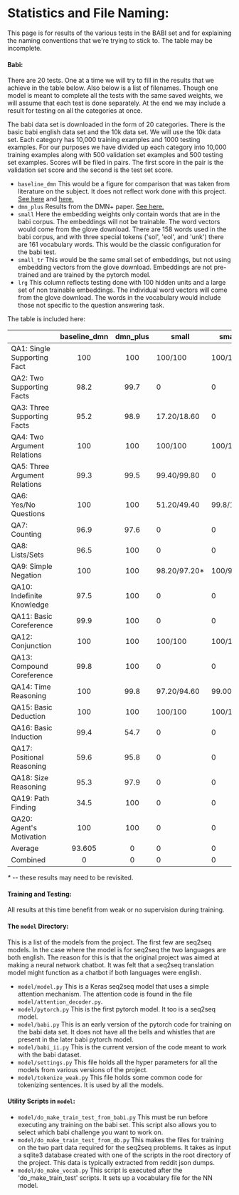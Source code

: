 # Statistics and File Naming:

This page is for results of the various tests in the BABI set and for explaining the naming conventions that we're trying to stick to. The  table may be incomplete.

#### Babi:
There are 20 tests. One at a time we will try to fill in the results that we achieve in the table below. Also below is a list of filenames. Though one model is meant to complete all the tests with the same saved weights, we will assume that each test is done separately. At the end we may include a result for testing on all the categories at once.

The babi data set is downloaded in the form of 20 categories. There is the basic babi english data set and the 10k data set. We will use the 10k data set. Each category has 10,000 training examples and 1000 testing examples. For our purposes we have divided up each category into 10,000 training examples along with 500 validation set examples and 500 testing set examples. Scores will be filed in pairs. The first score in the pair is the validation set score and the second is the test set score.

* `baseline_dmn` This would be a figure for comparison that was taken from literature on the subject. It does not reflect work done with this project. [See here](https://arxiv.org/pdf/1506.07285.pdf) and [here.](https://yerevann.github.io/2016/02/05/implementing-dynamic-memory-networks/#initial-experiments)
* `dmn_plus` Results from the DMN+ paper. [See here.](https://arxiv.org/abs/1603.01417)
* `small` Here the embedding weights only contain words that are in the babi corpus. The embeddings will not be trainable. The word vectors would come from the glove download. There are 158 words used in the babi corpus, and with three special tokens ('sol', 'eol', and 'unk') there are 161 vocabulary words. This would be the classic configuration for the babi test.
* `small_tr` This would be the same small set of embeddings, but not using embedding vectors from the glove download. Embeddings are not pre-trained and are trained by the pytorch model.
* `lrg` This column reflects testing done with 100 hidden units and a large set of non trainable embeddings. The individual word vectors will come from the glove download. The words in the vocabulary would include those not specific to the question answering task.

The table is included here:

 |   | baseline_dmn | dmn_plus | small | small_tr | lrg |
|-|:-:|:-:|-|-|-|
 | QA1: Single Supporting Fact | 100 | 100 | 100/100 | 100/100 | 100/100 |
 | QA2: Two Supporting Facts | 98.2 | 99.7 | 0 | 0 | 0 |
 | QA3: Three Supporting Facts | 95.2 | 98.9 | 17.20/18.60 | 0 | 0 |
 | QA4: Two Argument Relations | 100 | 100 | 100/100 | 100/100 | 0 |
 | QA5: Three Argument Relations | 99.3 | 99.5 | 99.40/99.80 | 0 | 0 |
 | QA6: Yes/No Questions | 100 | 100 | 51.20/49.40 | 99.8/100 | 0 |
 | QA7: Counting | 96.9 | 97.6 | 0 | 0 | 0 |
 | QA8: Lists/Sets | 96.5 | 100 | 0 | 0 | 0 |
 | QA9: Simple Negation | 100 | 100 | 98.20/97.20* | 100/99.40 | 0 |
 | QA10: Indefinite Knowledge | 97.5 | 100 | 0 | 0 | 0 |
 | QA11: Basic Coreference | 99.9 | 100 | 0 | 0 | 0 |
 | QA12: Conjunction | 100 | 100 | 100/100 | 100/100 | 0 |
 | QA13: Compound Coreference | 99.8 | 100 | 0 | 0 | 0 |
 | QA14: Time Reasoning | 100 | 99.8 | 97.20/94.60 | 99.00/99.20 | 0 |
 | QA15: Basic Deduction | 100 | 100 | 100/100 | 100/100 | 0 |
 | QA16: Basic Induction | 99.4 | 54.7 | 0 | 0 | 0 |
 | QA17: Positional Reasoning | 59.6 | 95.8 | 0 | 0 | 0 |
 | QA18: Size Reasoning | 95.3 | 97.9 | 0 | 0 | 0 |
 | QA19: Path Finding | 34.5 | 100 | 0 | 0 | 0|
 | QA20: Agent's Motivation | 100 | 100 | 0 | 0 | 0 |
 | Average | 93.605 | 0 | 0 | 0 | 0 |
 | Combined | 0 | 0 | 0 | 0 | 0 |

_*_ -- these results may need to be revisited.
#### Training and Testing:
All results at this time benefit from weak or no supervision during training.

#### The `model` Directory:

This is a list of the models from the project. The first few are seq2seq models. In the case where the model is for seq2seq the two languages are both english. The reason for this is that the original project was aimed at making a neural network chatbot.
It was felt that a seq2seq translation model might function as a chatbot if both languages were english.
* `model/model.py` This is a Keras seq2seq model that uses a simple attention mechanism. The attention code is found in the file `model/attention_decoder.py`.
* `model/pytorch.py` This is the first pytorch model. It too is a seq2seq model. 
* `model/babi.py` This is an early version of the pytorch code for training on the babi data set. It does not have all the bells and whistles that are present in the later babi pytorch model.
* `model/babi_ii.py` This is the current version of the code meant to work with the babi dataset.
* `model/settings.py` This file holds all the hyper parameters for all the models from various versions of the project.
* `model/tokenize_weak.py` This file holds some common code for tokenizing sentences. It is used by all the models.

#### Utility Scripts in `model`:
* `model/do_make_train_test_from_babi.py` This must be run before executing any training on the babi set. This script also allows you to select which babi challenge you want to work on.
* `model/do_make_train_test_from_db.py` This makes the files for training on the two part data required for the seq2seq problems. It takes as input a sqlite3 database created with one of the scripts in the root directory of the project. This data is typically extracted from reddit json dumps.
* `model/do_make_vocab.py` This script is executed after the 'do_make_train_test' scripts. It sets up a vocabulary file for the NN model.